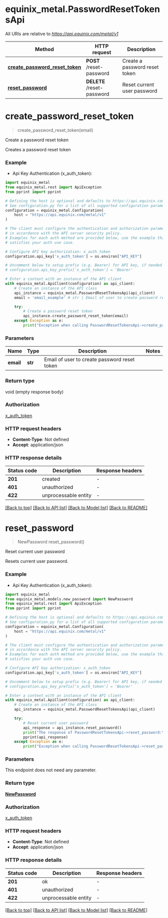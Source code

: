 # equinix_metal.PasswordResetTokensApi

All URIs are relative to *https://api.equinix.com/metal/v1*

Method | HTTP request | Description
------------- | ------------- | -------------
[**create_password_reset_token**](PasswordResetTokensApi.md#create_password_reset_token) | **POST** /reset-password | Create a password reset token
[**reset_password**](PasswordResetTokensApi.md#reset_password) | **DELETE** /reset-password | Reset current user password


# **create_password_reset_token**
> create_password_reset_token(email)

Create a password reset token

Creates a password reset token

### Example

* Api Key Authentication (x_auth_token):

```python
import equinix_metal
from equinix_metal.rest import ApiException
from pprint import pprint

# Defining the host is optional and defaults to https://api.equinix.com/metal/v1
# See configuration.py for a list of all supported configuration parameters.
configuration = equinix_metal.Configuration(
    host = "https://api.equinix.com/metal/v1"
)

# The client must configure the authentication and authorization parameters
# in accordance with the API server security policy.
# Examples for each auth method are provided below, use the example that
# satisfies your auth use case.

# Configure API key authorization: x_auth_token
configuration.api_key['x_auth_token'] = os.environ["API_KEY"]

# Uncomment below to setup prefix (e.g. Bearer) for API key, if needed
# configuration.api_key_prefix['x_auth_token'] = 'Bearer'

# Enter a context with an instance of the API client
with equinix_metal.ApiClient(configuration) as api_client:
    # Create an instance of the API class
    api_instance = equinix_metal.PasswordResetTokensApi(api_client)
    email = 'email_example' # str | Email of user to create password reset token

    try:
        # Create a password reset token
        api_instance.create_password_reset_token(email)
    except Exception as e:
        print("Exception when calling PasswordResetTokensApi->create_password_reset_token: %s\n" % e)
```



### Parameters


Name | Type | Description  | Notes
------------- | ------------- | ------------- | -------------
 **email** | **str**| Email of user to create password reset token | 

### Return type

void (empty response body)

### Authorization

[x_auth_token](../README.md#x_auth_token)

### HTTP request headers

 - **Content-Type**: Not defined
 - **Accept**: application/json

### HTTP response details

| Status code | Description | Response headers |
|-------------|-------------|------------------|
**201** | created |  -  |
**401** | unauthorized |  -  |
**422** | unprocessable entity |  -  |

[[Back to top]](#) [[Back to API list]](../README.md#documentation-for-api-endpoints) [[Back to Model list]](../README.md#documentation-for-models) [[Back to README]](../README.md)
# **reset_password**
> NewPassword reset_password()

Reset current user password

Resets current user password.

### Example

* Api Key Authentication (x_auth_token):

```python
import equinix_metal
from equinix_metal.models.new_password import NewPassword
from equinix_metal.rest import ApiException
from pprint import pprint

# Defining the host is optional and defaults to https://api.equinix.com/metal/v1
# See configuration.py for a list of all supported configuration parameters.
configuration = equinix_metal.Configuration(
    host = "https://api.equinix.com/metal/v1"
)

# The client must configure the authentication and authorization parameters
# in accordance with the API server security policy.
# Examples for each auth method are provided below, use the example that
# satisfies your auth use case.

# Configure API key authorization: x_auth_token
configuration.api_key['x_auth_token'] = os.environ["API_KEY"]

# Uncomment below to setup prefix (e.g. Bearer) for API key, if needed
# configuration.api_key_prefix['x_auth_token'] = 'Bearer'

# Enter a context with an instance of the API client
with equinix_metal.ApiClient(configuration) as api_client:
    # Create an instance of the API class
    api_instance = equinix_metal.PasswordResetTokensApi(api_client)

    try:
        # Reset current user password
        api_response = api_instance.reset_password()
        print("The response of PasswordResetTokensApi->reset_password:\n")
        pprint(api_response)
    except Exception as e:
        print("Exception when calling PasswordResetTokensApi->reset_password: %s\n" % e)
```



### Parameters

This endpoint does not need any parameter.

### Return type

[**NewPassword**](NewPassword.md)

### Authorization

[x_auth_token](../README.md#x_auth_token)

### HTTP request headers

 - **Content-Type**: Not defined
 - **Accept**: application/json

### HTTP response details

| Status code | Description | Response headers |
|-------------|-------------|------------------|
**201** | ok |  -  |
**401** | unauthorized |  -  |
**422** | unprocessable entity |  -  |

[[Back to top]](#) [[Back to API list]](../README.md#documentation-for-api-endpoints) [[Back to Model list]](../README.md#documentation-for-models) [[Back to README]](../README.md)
